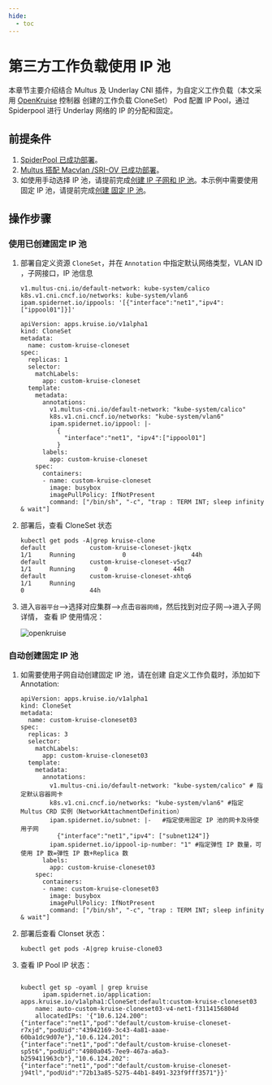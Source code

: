 ```yaml
---
hide:
  - toc
---
```


# 第三方工作负载使用 IP 池

本章节主要介绍结合 Multus 及 Underlay CNI 插件，为自定义工作负载（本文采用 [OpenKruise](https://github.com/openkruise/kruise) 控制器 创建的工作负载 CloneSet） Pod 配置 IP Pool，通过 Spiderpool 进行 Underlay 网络的 IP 的分配和固定。

## 前提条件

1. [SpiderPool 已成功部署](../../modules/spiderpool/install.md)。
2. [Multus 搭配 Macvlan /SRI-OV 已成功部署](../../modules/multus-underlay/install.md)。
3. 如使用手动选择 IP 池，请提前完成[创建 IP 子网和 IP 池](../../modules/spiderpool/createpool.md)。本示例中需要使用固定 IP 池，请提前完成[创建 固定 IP 池](../../modules/spiderpool/createpool.md)。

## 操作步骤

### 使用已创建固定 IP 池

1. 部署自定义资源 `CloneSet`，并在 `Annotation` 中指定默认网络类型，VLAN ID ，子网接口，IP 池信息

    ```
    v1.multus-cni.io/default-network: kube-system/calico
    k8s.v1.cni.cncf.io/networks: kube-system/vlan6
    ipam.spidernet.io/ippools: '[{"interface":"net1","ipv4":["ippool01"]}]'
    ```

    ```
    apiVersion: apps.kruise.io/v1alpha1
    kind: CloneSet
    metadata:
      name: custom-kruise-cloneset
    spec:
      replicas: 1
      selector:
        matchLabels:
          app: custom-kruise-cloneset
      template:
        metadata:
          annotations:
            v1.multus-cni.io/default-network: "kube-system/calico"
            k8s.v1.cni.cncf.io/networks: "kube-system/vlan6"
            ipam.spidernet.io/ippool: |-
              {
                "interface":"net1", "ipv4":["ippool01"]
              }
          labels:
            app: custom-kruise-cloneset
        spec:
          containers:
          - name: custom-kruise-cloneset
            image: busybox
            imagePullPolicy: IfNotPresent
            command: ["/bin/sh", "-c", "trap : TERM INT; sleep infinity & wait"]
    ```

    

2. 部署后，查看 CloneSet 状态

    ```
    kubectl get pods -A|grep kruise-clone
    default            custom-kruise-cloneset-jkqtx                                      1/1     Running             0                  44h
    default            custom-kruise-cloneset-v5qz7                                      1/1     Running        0                  44h
    default            custom-kruise-cloneset-xhtq6                                      1/1     Running
    0                  44h
    ```

3. 进入`容器平台`-->选择对应集群-->点击`容器网络`，然后找到对应子网-->进入子网详情， 查看 IP 使用情况：

    ​![openkruise](https://docs.daocloud.io/daocloud-docs-images/docs/network/images/openkruise.jpg)



### 自动创建固定 IP 池

1. 如需要使用子网自动创建固定 IP 池，请在创建 自定义工作负载时，添加如下 Annotation:

    ```
    apiVersion: apps.kruise.io/v1alpha1
    kind: CloneSet
    metadata:
      name: custom-kruise-cloneset03
    spec:
      replicas: 3
      selector:
        matchLabels:
          app: custom-kruise-cloneset03
      template:
        metadata:
          annotations:
            v1.multus-cni.io/default-network: "kube-system/calico" # 指定默认容器网卡
            k8s.v1.cni.cncf.io/networks: "kube-system/vlan6" #指定Multus CRD 实例（NetworkAttachmentDefinition）
            ipam.spidernet.io/subnet: |-   #指定使用固定 IP 池的网卡及待使用子网
              {"interface":"net1","ipv4": ["subnet124"]}
            ipam.spidernet.io/ippool-ip-number: "1" #指定弹性 IP 数量，可使用 IP 数=弹性 IP 数+Replica 数
          labels:
            app: custom-kruise-cloneset03
        spec:
          containers:
          - name: custom-kruise-cloneset03
            image: busybox
            imagePullPolicy: IfNotPresent
            command: ["/bin/sh", "-c", "trap : TERM INT; sleep infinity & wait"]
    ```

2. 部署后查看 Clonset 状态：

    ```
    kubectl get pods -A|grep kruise-clone03
    ```

3. 查看 IP Pool IP 状态：

    ```
    
    kubectl get sp -oyaml | grep kruise
          ipam.spidernet.io/application: apps.kruise.io/v1alpha1:CloneSet:default:custom-kruise-cloneset03
        name: auto-custom-kruise-cloneset03-v4-net1-f3114156804d
        allocatedIPs: '{"10.6.124.200":{"interface":"net1","pod":"default/custom-kruise-cloneset-r7xjd","podUid":"43942169-3c43-4a81-aaae-60ba1dc9d07e"},"10.6.124.201":{"interface":"net1","pod":"default/custom-kruise-cloneset-sp5t6","podUid":"4980a045-7ee9-467a-a6a3-b259411963cb"},"10.6.124.202":{"interface":"net1","pod":"default/custom-kruise-cloneset-j94tl","podUid":"72b13a85-5275-44b1-8491-323f9fff3571"}}'   
    ```
